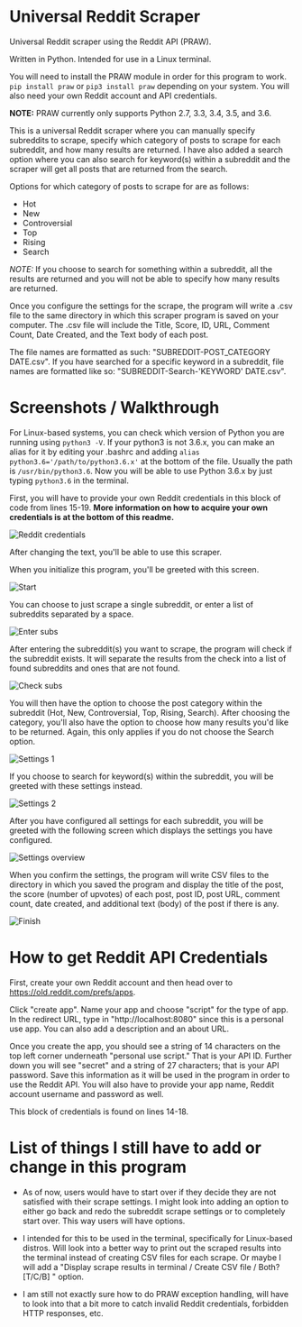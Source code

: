 # Universal Reddit Scraper
Universal Reddit scraper using the Reddit API (PRAW).

Written in Python. Intended for use in a Linux terminal.

You will need to install the PRAW module in order for this program to work. `pip install praw` or `pip3 install praw` depending on your system. You will also need your own Reddit account and API credentials.

**NOTE:** PRAW currently only supports Python 2.7, 3.3, 3.4, 3.5, and 3.6.

This is a universal Reddit scraper where you can manually specify subreddits to scrape, specify which category of posts to scrape for each subreddit, and how many results are returned. I have also added a search option where you can also search for keyword(s) within a subreddit and the scraper will get all posts that are returned from the search.

Options for which category of posts to scrape for are as follows:
- Hot
- New
- Controversial
- Top
- Rising
- Search

*NOTE:* If you choose to search for something within a subreddit, all the results are returned and you will not be able to specify how many results are returned.

Once you configure the settings for the scrape, the program will write a .csv file to the same directory in which this scraper program is saved on your computer. The .csv file will include the Title, Score, ID, URL, Comment Count, Date Created, and the Text body of each post. 

The file names are formatted as such: "SUBREDDIT-POST_CATEGORY DATE.csv". If you have searched for a specific keyword in a subreddit, file names are formatted like so: "SUBREDDIT-Search-'KEYWORD' DATE.csv".

# Screenshots / Walkthrough

For Linux-based systems, you can check which version of Python you are running using `python3 -V`. If your python3 is not 3.6.x, you can make an alias for it by editing your .bashrc and adding `alias python3.6='/path/to/python3.6.x'` at the bottom of the file. Usually the path is `/usr/bin/python3.6`. Now you will be able to use Python 3.6.x by just typing `python3.6` in the terminal.

First, you will have to provide your own Reddit credentials in this block of code from lines 15-19. **More information on how to acquire your own credentials is at the bottom of this readme.**

![Reddit credentials](https://github.com/JosephLai241/Universal-Reddit-Scraper/blob/assets/credentialblock.png)

After changing the text, you'll be able to use this scraper.

When you initialize this program, you'll be greeted with this screen.

![Start](https://github.com/JosephLai241/Universal-Reddit-Scraper/blob/assets/welcome.png)

You can choose to just scrape a single subreddit, or enter a list of subreddits separated by a space.

![Enter subs](https://github.com/JosephLai241/Universal-Reddit-Scraper/blob/assets/enter.png)

After entering the subreddit(s) you want to scrape, the program will check if the subreddit exists. It will separate the results from the check into a list of found subreddits and ones that are not found.

![Check subs](https://github.com/JosephLai241/Universal-Reddit-Scraper/blob/assets/checksubs.png)

You will then have the option to choose the post category within the subreddit (Hot, New, Controversial, Top, Rising, Search). After choosing the category, you'll also have the option to choose how many results you'd like to be returned. Again, this only applies if you do not choose the Search option.

![Settings 1](https://github.com/JosephLai241/Universal-Reddit-Scraper/blob/assets/settings1.png)

If you choose to search for keyword(s) within the subreddit, you will be greeted with these settings instead.

![Settings 2](https://github.com/JosephLai241/Universal-Reddit-Scraper/blob/assets/settings2.png)

After you have configured all settings for each subreddit, you will be greeted with the following screen which displays the settings you have configured.

![Settings overview](https://github.com/JosephLai241/Universal-Reddit-Scraper/blob/assets/overview.png)

When you confirm the settings, the program will write CSV files to the directory in which you saved the program and display the title of the post, the score (number of upvotes) of each post, post ID, post URL, comment count, date created, and additional text (body) of the post if there is any.

![Finish](https://github.com/JosephLai241/Universal-Reddit-Scraper/blob/assets/finish.png)

# How to get Reddit API Credentials

First, create your own Reddit account and then head over to https://old.reddit.com/prefs/apps.

Click "create app". Name your app and choose "script" for the type of app. In the redirect URL, type in "http://localhost:8080" since this is a personal use app. You can also add a description and an about URL. 

Once you create the app, you should see a string of 14 characters on the top left corner underneath "personal use script." That is your API ID. Further down you will see "secret" and a string of 27 characters; that is your API password. Save this information as it will be used in the program in order to use the Reddit API. You will also have to provide your app name, Reddit account username and password as well. 

This block of credentials is found on lines 14-18.

# List of things I still have to add or change in this program
- As of now, users would have to start over if they decide they are not satisfied with their scrape settings. I might look into adding an option to either go back and redo the subreddit scrape settings or to completely start over. This way users will have options.

- I intended for this to be used in the terminal, specifically for Linux-based distros. Will look into a better way to print out the scraped results into the terminal instead of creating CSV files for each scrape. Or maybe I will add a "Display scrape results in terminal / Create CSV file / Both? [T/C/B] " option.

- I am still not exactly sure how to do PRAW exception handling, will have to look into that a bit more to catch invalid Reddit credentials, forbidden HTTP responses, etc.
